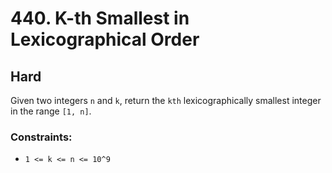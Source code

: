 # 440. K-th Smallest in Lexicographical Order

## Hard

Given two integers `n` and `k`, return the `kth` lexicographically smallest integer in the range `[1, n]`.

### Constraints:

- `1 <= k <= n <= 10^9`
